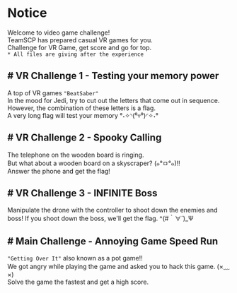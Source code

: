 # Notice
Welcome to video game challenge!<br>
TeamSCP has prepared casual VR games for you.<br>
Challenge for VR Game, get score and go for top.<br>
`* All files are giving after the experience`

## \# VR Challenge 1 - Testing your memory power
  A top of VR games `"BeatSaber"`<br>
  In the mood for Jedi, try to cut out the letters that come out in sequence.<br>
  However, the combination of these letters is a flag.<br>
  A very long flag will test your memory °˖✧◝(⁰▿⁰)◜✧˖°

## \# VR Challenge 2 - Spooky Calling
   The telephone on the wooden board is ringing. <br>
   But what about a wooden board on a skyscraper? (๑°ㅁ°๑)‼<br>
   Answer the phone and get the flag!

## \# VR Challenge 3 - INFINITE Boss
   Manipulate the drone with the controller to shoot down the enemies and boss!
   If you shoot down the boss, we'll get the flag. ^(#｀∀´)_Ψ

## \# Main Challenge - Annoying Game Speed Run
   `"Getting Over It"` also known as a pot game!!<br>
   We got angry while playing the game and asked you to hack this game. (×﹏×)<br>
   Solve the game the fastest and get a high score.
